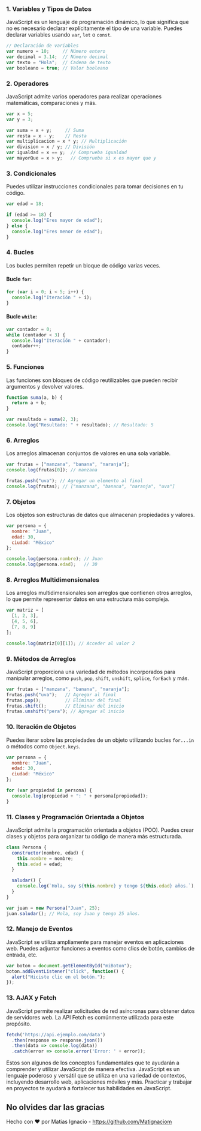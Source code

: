 ### 1. Variables y Tipos de Datos

JavaScript es un lenguaje de programación dinámico, lo que significa que no es necesario declarar explícitamente el tipo de una variable. Puedes declarar variables usando `var`, `let` o `const`.

```javascript
// Declaración de variables
var numero = 10;     // Número entero
var decimal = 3.14;  // Número decimal
var texto = "Hola";  // Cadena de texto
var booleano = true; // Valor booleano
```

### 2. Operadores

JavaScript admite varios operadores para realizar operaciones matemáticas, comparaciones y más.

```javascript
var x = 5;
var y = 3;

var suma = x + y;     // Suma
var resta = x - y;    // Resta
var multiplicacion = x * y; // Multiplicación
var division = x / y; // División
var igualdad = x == y;  // Comprueba igualdad
var mayorQue = x > y;   // Comprueba si x es mayor que y
```

### 3. Condicionales

Puedes utilizar instrucciones condicionales para tomar decisiones en tu código.

```javascript
var edad = 18;

if (edad >= 18) {
  console.log("Eres mayor de edad");
} else {
  console.log("Eres menor de edad");
}
```

### 4. Bucles

Los bucles permiten repetir un bloque de código varias veces.

#### Bucle `for`:

```javascript
for (var i = 0; i < 5; i++) {
  console.log("Iteración " + i);
}
```

#### Bucle `while`:

```javascript
var contador = 0;
while (contador < 3) {
  console.log("Iteración " + contador);
  contador++;
}
```

### 5. Funciones

Las funciones son bloques de código reutilizables que pueden recibir argumentos y devolver valores.

```javascript
function suma(a, b) {
  return a + b;
}

var resultado = suma(2, 3);
console.log("Resultado: " + resultado); // Resultado: 5
```

### 6. Arreglos

Los arreglos almacenan conjuntos de valores en una sola variable.

```javascript
var frutas = ["manzana", "banana", "naranja"];
console.log(frutas[0]); // manzana

frutas.push("uva"); // Agregar un elemento al final
console.log(frutas); // ["manzana", "banana", "naranja", "uva"]
```

### 7. Objetos

Los objetos son estructuras de datos que almacenan propiedades y valores.

```javascript
var persona = {
  nombre: "Juan",
  edad: 30,
  ciudad: "México"
};

console.log(persona.nombre); // Juan
console.log(persona.edad);   // 30
```

### 8. Arreglos Multidimensionales

Los arreglos multidimensionales son arreglos que contienen otros arreglos, lo que permite representar datos en una estructura más compleja.

```javascript
var matriz = [
  [1, 2, 3],
  [4, 5, 6],
  [7, 8, 9]
];

console.log(matriz[0][1]); // Acceder al valor 2
```

### 9. Métodos de Arreglos

JavaScript proporciona una variedad de métodos incorporados para manipular arreglos, como `push`, `pop`, `shift`, `unshift`, `splice`, `forEach` y más.

```javascript
var frutas = ["manzana", "banana", "naranja"];
frutas.push("uva");   // Agregar al final
frutas.pop();         // Eliminar del final
frutas.shift();       // Eliminar del inicio
frutas.unshift("pera"); // Agregar al inicio
```

### 10. Iteración de Objetos

Puedes iterar sobre las propiedades de un objeto utilizando bucles `for...in` o métodos como `Object.keys`.

```javascript
var persona = {
  nombre: "Juan",
  edad: 30,
  ciudad: "México"
};

for (var propiedad in persona) {
  console.log(propiedad + ": " + persona[propiedad]);
}
```

### 11. Clases y Programación Orientada a Objetos

JavaScript admite la programación orientada a objetos (POO). Puedes crear clases y objetos para organizar tu código de manera más estructurada.

```javascript
class Persona {
  constructor(nombre, edad) {
    this.nombre = nombre;
    this.edad = edad;
  }

  saludar() {
    console.log(`Hola, soy ${this.nombre} y tengo ${this.edad} años.`);
  }
}

var juan = new Persona("Juan", 25);
juan.saludar(); // Hola, soy Juan y tengo 25 años.
```

### 12. Manejo de Eventos

JavaScript se utiliza ampliamente para manejar eventos en aplicaciones web. Puedes adjuntar funciones a eventos como clics de botón, cambios de entrada, etc.

```javascript
var boton = document.getElementById("miBoton");
boton.addEventListener("click", function() {
  alert("Hiciste clic en el botón.");
});
```

### 13. AJAX y Fetch

JavaScript permite realizar solicitudes de red asíncronas para obtener datos de servidores web. La API Fetch es comúnmente utilizada para este propósito.

```javascript
fetch('https://api.ejemplo.com/data')
  .then(response => response.json())
  .then(data => console.log(data))
  .catch(error => console.error('Error: ' + error));
```

Estos son algunos de los conceptos fundamentales que te ayudarán a comprender y utilizar JavaScript de manera efectiva. JavaScript es un lenguaje poderoso y versátil que se utiliza en una variedad de contextos, incluyendo desarrollo web, aplicaciones móviles y más. Practicar y trabajar en proyectos te ayudará a fortalecer tus habilidades en JavaScript.

## No olvides dar las gracias

Hecho con ❤️ por Matias Ignacio - https://github.com/Matignaciom
